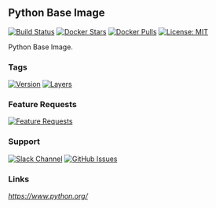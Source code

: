[travis_logo]: https://travis-ci.com/stlouisn/python_docker.svg?branch=master
[travis_url]: https://travis-ci.com/stlouisn/python_docker
[docker_stars_logo]: https://img.shields.io/docker/stars/stlouisn/python.svg
[docker_pulls_logo]: https://img.shields.io/docker/pulls/stlouisn/python.svg
[docker_hub_url]: https://hub.docker.com/r/stlouisn/python
[microbadger_url]: https://microbadger.com/images/stlouisn/python
[feathub_data]: http://feathub.com/stlouisn/python_docker?format=svg
[feathub_url]: http://feathub.com/stlouisn/python_docker
[issues_url]: https://github.com/stlouisn/python_docker/issues
[slack_url]: https://stlouisn.slack.com/messages/CBRNYGY3V

## Python Base Image

[![Build Status][travis_logo]][travis_url]
[![Docker Stars][docker_stars_logo]][docker_hub_url]
[![Docker Pulls][docker_pulls_logo]][docker_hub_url]
[![License: MIT](https://img.shields.io/badge/License-MIT-yellow.svg)](https://opensource.org/licenses/MIT)

Python Base Image.

### Tags

[![Version](https://images.microbadger.com/badges/version/stlouisn/python:3.svg)][microbadger_url]
[![Layers](https://images.microbadger.com/badges/image/stlouisn/python:3.svg)][microbadger_url]

### Feature Requests

[![Feature Requests][feathub_data]][feathub_url]

### Support

[![Slack Channel](https://img.shields.io/badge/-message-no.svg?colorA=a7a7a7&colorB=3eb991&logo=slack&logoWidth=14)][slack_url]
[![GitHub Issues](https://img.shields.io/badge/-issues-no.svg?colorA=a7a7a7&colorB=e01563&logo=github&logoWidth=14)][issues_url]

### Links

*https://www.python.org/*
